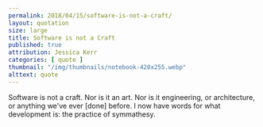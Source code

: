 ```yaml
---
permalink: 2018/04/15/software-is-not-a-craft/
layout: quotation
size: large
title: Software is not a Craft
published: true
attribution: Jessica Kerr
categories: [ quote ]
thumbnail: "/img/thumbnails/notebook-420x255.webp"
alttext: quote
---
```


Software is not a craft. Nor is it an art. Nor is it engineering, or architecture, 
or anything we've ever [done] before. I now have words for what development is:
the practice of symmathesy.